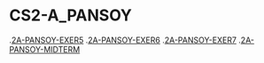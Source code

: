 # CS2-A_PANSOY
.<a href="2A_PANSOY_EXER5.ipynb">2A-PANSOY-EXER5</a>
.<a href="2A_PANSOY_EXER6.ipynb">2A-PANSOY-EXER6</a>
.<a href="2A_PANSOY_EXER7.ipynb">2A-PANSOY-EXER7</a>
.<a href="2A_PANSOY_MIDTERM.ipynb">2A-PANSOY-MIDTERM</a>
